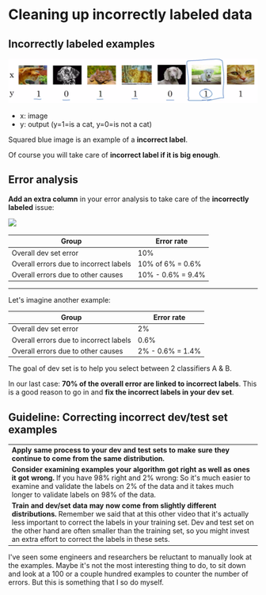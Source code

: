 # Cleaning up incorrectly labeled data


## Incorrectly labeled examples

![](img/screenshot_from_2019-01-20_15-39-05.png)

- x: image
- y: output (y=1=is a cat, y=0=is not a cat)

Squared blue image is an example of a **incorrect label**.

Of course you will take care of **incorrect label if it is big enough**.

## Error analysis

**Add an extra column** in your error analysis to take care of the **incorrectly labeled** issue:

<img src="../img/screenshot_from_2019-01-20_16-33-43.png" width="500" />

| Group | Error rate |
|-------|------------|
| Overall dev set error | 10% |
| Overall errors due to incorrect labels | 10% of 6% = 0.6% |
| Overall errors due to other causes | 10% - 0.6% = 9.4% |


----

Let's imagine another example:

| Group | Error rate |
|-------|------------|
| Overall dev set error | 2% |
| Overall errors due to incorrect labels | 0.6% |
| Overall errors due to other causes | 2% - 0.6% = 1.4% |

The goal of dev set is to help you select between 2 classifiers A & B.

In our last case: **70% of the overall error are linked to incorrect labels**. This is a good reason to go in and **fix the incorrect labels in your dev set**.

## Guideline: Correcting incorrect dev/test set examples

|                                                                                                                 |
|-----------------------------------------------------------------------------------------------------------------|
| **Apply same process to your dev and test sets to make sure they continue to come from the same distribution.** |
| **Consider examining examples your algorithm got right as well as ones it got wrong.** If you have 98% right and 2% wrong: So it's much easier to examine and validate the labels on 2% of the data and it takes much longer to validate labels on 98% of the data. |
| **Train and dev/set data may now come from slightly different distributions.** Remember we said that at this other video that it's actually less important to correct the labels in your training set. Dev and test set on the other hand are often smaller than the training set, so you might invest an extra effort to correct the labels in these sets. |

I've seen some engineers and researchers be reluctant to manually look at the examples. Maybe it's not the most interesting thing to do, to sit down and look at a 100 or a couple hundred examples to counter the number of errors. But this is something that I so do myself.



